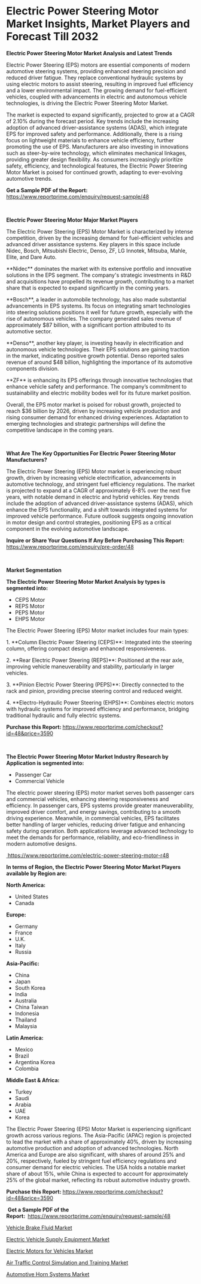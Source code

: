 <p><h1>Electric Power Steering Motor Market Insights, Market Players and Forecast Till 2032</h1></p><p><strong>Electric Power Steering Motor Market Analysis and Latest Trends</strong></p>
<p><p>Electric Power Steering (EPS) motors are essential components of modern automotive steering systems, providing enhanced steering precision and reduced driver fatigue. They replace conventional hydraulic systems by using electric motors to assist steering, resulting in improved fuel efficiency and a lower environmental impact. The growing demand for fuel-efficient vehicles, coupled with advancements in electric and autonomous vehicle technologies, is driving the Electric Power Steering Motor Market.</p><p>The market is expected to expand significantly, projected to grow at a CAGR of 2.10% during the forecast period. Key trends include the increasing adoption of advanced driver-assistance systems (ADAS), which integrate EPS for improved safety and performance. Additionally, there is a rising focus on lightweight materials to enhance vehicle efficiency, further promoting the use of EPS. Manufacturers are also investing in innovations such as steer-by-wire technology, which eliminates mechanical linkages, providing greater design flexibility. As consumers increasingly prioritize safety, efficiency, and technological features, the Electric Power Steering Motor Market is poised for continued growth, adapting to ever-evolving automotive trends.</p></p>
<p><strong>Get a Sample PDF of the Report:&nbsp;</strong> <a href="https://www.reportprime.com/enquiry/request-sample/48?utm_campaign=1943&utm_medium=2&utm_source=Github&utm_content=ia&utm_term=17032025&utm_id=electric-power-steering-motor">https://www.reportprime.com/enquiry/request-sample/48</a></p>
<p>&nbsp;</p>
<p><strong>Electric Power Steering Motor Major Market Players</strong></p>
<p><p>The Electric Power Steering (EPS) Motor Market is characterized by intense competition, driven by the increasing demand for fuel-efficient vehicles and advanced driver assistance systems. Key players in this space include Nidec, Bosch, Mitsubishi Electric, Denso, ZF, LG Innotek, Mitsuba, Mahle, Elite, and Dare Auto.</p><p>**Nidec** dominates the market with its extensive portfolio and innovative solutions in the EPS segment. The company's strategic investments in R&D and acquisitions have propelled its revenue growth, contributing to a market share that is expected to expand significantly in the coming years.</p><p>**Bosch**, a leader in automobile technology, has also made substantial advancements in EPS systems. Its focus on integrating smart technologies into steering solutions positions it well for future growth, especially with the rise of autonomous vehicles. The company generated sales revenue of approximately $87 billion, with a significant portion attributed to its automotive sector.</p><p>**Denso**, another key player, is investing heavily in electrification and autonomous vehicle technologies. Their EPS solutions are gaining traction in the market, indicating positive growth potential. Denso reported sales revenue of around $48 billion, highlighting the importance of its automotive components division.</p><p>**ZF** is enhancing its EPS offerings through innovative technologies that enhance vehicle safety and performance. The company’s commitment to sustainability and electric mobility bodes well for its future market position. </p><p>Overall, the EPS motor market is poised for robust growth, projected to reach $36 billion by 2026, driven by increasing vehicle production and rising consumer demand for enhanced driving experiences. Adaptation to emerging technologies and strategic partnerships will define the competitive landscape in the coming years.</p></p>
<p>&nbsp;</p>
<p><strong>What Are The Key Opportunities For Electric Power Steering Motor Manufacturers?</strong></p>
<p><p>The Electric Power Steering (EPS) Motor market is experiencing robust growth, driven by increasing vehicle electrification, advancements in automotive technology, and stringent fuel efficiency regulations. The market is projected to expand at a CAGR of approximately 6-8% over the next five years, with notable demand in electric and hybrid vehicles. Key trends include the adoption of advanced driver-assistance systems (ADAS), which enhance the EPS functionality, and a shift towards integrated systems for improved vehicle performance. Future outlook suggests ongoing innovation in motor design and control strategies, positioning EPS as a critical component in the evolving automotive landscape.</p></p>
<p><strong>Inquire or Share Your Questions If Any Before Purchasing This Report:</strong> <a href="https://www.reportprime.com/enquiry/pre-order/48?utm_campaign=1943&utm_medium=2&utm_source=Github&utm_content=ia&utm_term=17032025&utm_id=electric-power-steering-motor">https://www.reportprime.com/enquiry/pre-order/48</a></p>
<p>&nbsp;</p>
<p><strong>Market Segmentation</strong></p>
<p><strong>The Electric Power Steering Motor Market Analysis by types is segmented into:</strong></p>
<p><ul><li>CEPS Motor</li><li>REPS Motor</li><li>PEPS Motor</li><li>EHPS Motor</li></ul></p>
<p><p>The Electric Power Steering (EPS) Motor market includes four main types: </p><p>1. **Column Electric Power Steering (CEPS)**: Integrated into the steering column, offering compact design and enhanced responsiveness.</p><p>2. **Rear Electric Power Steering (REPS)**: Positioned at the rear axle, improving vehicle maneuverability and stability, particularly in larger vehicles.</p><p>3. **Pinion Electric Power Steering (PEPS)**: Directly connected to the rack and pinion, providing precise steering control and reduced weight.</p><p>4. **Electro-Hydraulic Power Steering (EHPS)**: Combines electric motors with hydraulic systems for improved efficiency and performance, bridging traditional hydraulic and fully electric systems.</p></p>
<p><strong>Purchase this Report:&nbsp;</strong><a href="https://www.reportprime.com/checkout?id=48&price=3590&utm_campaign=1943&utm_medium=2&utm_source=Github&utm_content=ia&utm_term=17032025&utm_id=electric-power-steering-motor">https://www.reportprime.com/checkout?id=48&price=3590</a></p>
<p>&nbsp;</p>
<p><strong>The Electric Power Steering Motor Market Industry Research by Application is segmented into:</strong></p>
<p><ul><li>Passenger Car</li><li>Commercial Vehicle</li></ul></p>
<p><p>The electric power steering (EPS) motor market serves both passenger cars and commercial vehicles, enhancing steering responsiveness and efficiency. In passenger cars, EPS systems provide greater maneuverability, improved driver comfort, and energy savings, contributing to a smooth driving experience. Meanwhile, in commercial vehicles, EPS facilitates better handling of larger vehicles, reducing driver fatigue and enhancing safety during operation. Both applications leverage advanced technology to meet the demands for performance, reliability, and eco-friendliness in modern automotive designs.</p></p>
<p><a href="https://www.reportprime.com/electric-power-steering-motor-r48?utm_campaign=1943&utm_medium=2&utm_source=Github&utm_content=ia&utm_term=17032025&utm_id=electric-power-steering-motor">&nbsp;https://www.reportprime.com/electric-power-steering-motor-r48</a></p>
<p><strong>In terms of Region, the Electric Power Steering Motor Market Players available by Region are:</strong></p>
<p>
    <p> <strong> North America: </strong>
        <ul>
            <li>United States</li>
            <li>Canada</li>
        </ul>
        </p> 
    <p> <strong> Europe: </strong>
        <ul>
            <li>Germany</li>
            <li>France</li>
            <li>U.K.</li>
            <li>Italy</li>
            <li>Russia</li>
        </ul>
        </p> 
    <p> <strong> Asia-Pacific: </strong>
        <ul>
            <li>China</li>
            <li>Japan</li>
            <li>South Korea</li>
            <li>India</li>
            <li>Australia</li>
            <li>China Taiwan</li>
            <li>Indonesia</li>
            <li>Thailand</li>
            <li>Malaysia</li>
        </ul>
        </p> 
    <p> <strong> Latin America: </strong>
        <ul>
            <li>Mexico</li>
            <li>Brazil</li>
            <li>Argentina Korea</li>
            <li>Colombia</li>
        </ul>
        </p> 
    <p> <strong> Middle East & Africa: </strong>
        <ul>
            <li>Turkey</li>
            <li>Saudi</li>
            <li>Arabia</li>
            <li>UAE</li>
            <li>Korea</li>
        </ul>
    </p>
    </p>
<p><p>The Electric Power Steering (EPS) Motor Market is experiencing significant growth across various regions. The Asia-Pacific (APAC) region is projected to lead the market with a share of approximately 40%, driven by increasing automotive production and adoption of advanced technologies. North America and Europe are also significant, with shares of around 25% and 20%, respectively, fueled by stringent fuel efficiency regulations and consumer demand for electric vehicles. The USA holds a notable market share of about 15%, while China is expected to account for approximately 25% of the global market, reflecting its robust automotive industry growth.</p></p>
<p><strong>Purchase this Report: </strong><a href="https://www.reportprime.com/checkout?id=48&price=3590&utm_campaign=1943&utm_medium=2&utm_source=Github&utm_content=ia&utm_term=17032025&utm_id=electric-power-steering-motor">https://www.reportprime.com/checkout?id=48&price=3590</a></p>
<p>&nbsp;<strong>Get a Sample PDF of the Report:&nbsp;&nbsp;</strong><a href="https://www.reportprime.com/enquiry/request-sample/48?utm_campaign=1943&utm_medium=2&utm_source=Github&utm_content=ia&utm_term=17032025&utm_id=electric-power-steering-motor">https://www.reportprime.com/enquiry/request-sample/48</a></p>
<p><strong></strong></p>
<p><p><a href="https://github.com/gierlravasty/Market-Research-Report-List-1/blob/main/vehicle-brake-fluid-market.md?utm_campaign=1943&utm_medium=2&utm_source=Github&utm_content=ia&utm_term=17032025&utm_id=electric-power-steering-motor">Vehicle Brake Fluid Market</a></p><p><a href="https://github.com/sakourkishev/Market-Research-Report-List-1/blob/main/electric-vehicle-supply-equipment-market.md?utm_campaign=1943&utm_medium=2&utm_source=Github&utm_content=ia&utm_term=17032025&utm_id=electric-power-steering-motor">Electric Vehicle Supply Equipment Market</a></p><p><a href="https://github.com/shongranch73/Market-Research-Report-List-1/blob/main/electric-motors-for-vehicles-market.md?utm_campaign=1943&utm_medium=2&utm_source=Github&utm_content=ia&utm_term=17032025&utm_id=electric-power-steering-motor">Electric Motors for Vehicles Market</a></p><p><a href="https://github.com/bordzjisela/Market-Research-Report-List-1/blob/main/air-traffic-control-simulation-and-training-market.md?utm_campaign=1943&utm_medium=2&utm_source=Github&utm_content=ia&utm_term=17032025&utm_id=electric-power-steering-motor">Air Traffic Control Simulation and Training Market</a></p><p><a href="https://github.com/amourdeeks8j/Market-Research-Report-List-1/blob/main/automotive-horn-systems-market.md?utm_campaign=1943&utm_medium=2&utm_source=Github&utm_content=ia&utm_term=17032025&utm_id=electric-power-steering-motor">Automotive Horn Systems Market</a></p></p>